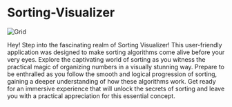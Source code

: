 # Sorting-Visualizer

![Grid](https://i.imgur.com/5rUpybX.gif)

Hey!
Step into the fascinating realm of Sorting Visualizer! This user-friendly application was designed to make sorting algorithms come alive before your very eyes. Explore the captivating world of sorting as you witness the practical magic of organizing numbers in a visually stunning way. Prepare to be enthralled as you follow the smooth and logical progression of sorting, gaining a deeper understanding of how these algorithms work. Get ready for an immersive experience that will unlock the secrets of sorting and leave you with a practical appreciation for this essential concept.
